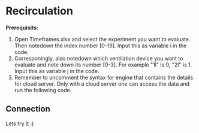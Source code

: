# Recirculation
**Prerequisits:**
1. Open Timeframes.xlsx and select the experiment you want to evaluate. Then notedown the index number [0-19]. Input this as variable i in the code.
2. Corresponingly, also notedown which ventilation device you want to evaluate and note down its number [0-3]. For example "1l" is 0, "2l" is 1. Input this as variable j in the code.
3. Remember to uncomment the syntax for engine that contains the details for cloud server. Only with a cloud server one can access the data and run the following code.
## Connection

Lets try it :)
